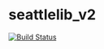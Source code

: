 # seattlelib_v2
[![Build Status](http://ec2-52-6-123-31.compute-1.amazonaws.com:8080/job/seattle/7/badge/icon)](http://ec2-52-6-123-31.compute-1.amazonaws.com:8080/job/seattle/7/)

